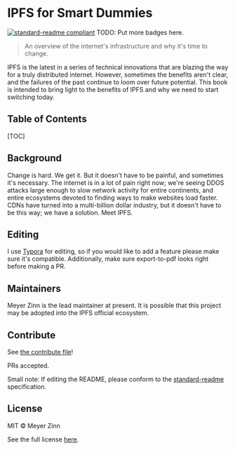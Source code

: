 # IPFS for Smart Dummies

[![standard-readme compliant](https://img.shields.io/badge/standard--readme-OK-green.svg?style=flat-square)](https://github.com/RichardLitt/standard-readme)
TODO: Put more badges here.

> An overview of the internet's infrastructure and why it's time to change.

IPFS is the latest in a series of technical innovations that are blazing the way for a truly distributed internet. However, sometimes the benefits aren't clear, and the failures of the past continue to loom over future potential. This book is intended to bring light to the benefits of IPFS and why we need to start switching today.

## Table of Contents

[TOC]

## Background

Change is hard. We get it. But it doesn't have to be painful, and sometimes it's necessary. The internet is in a lot of pain right now; we're seeing DDOS attacks large enough to slow network activity for entire continents, and entire ecosystems devoted to finding ways to make websites load faster. CDNs have turned into a multi-billion dollar industry, but it doesn't have to be this way; we have a solution. Meet IPFS.

## Editing

I use [Typora](https://typora.io/) for editing, so if you would like to add a feature please make sure it's compatible. Additionally, make sure export-to-pdf looks right before making a PR.

## Maintainers

Meyer Zinn is the lead maintainer at present. It is possible that this project may be adopted into the IPFS official ecosystem.

## Contribute

See [the contribute file](contribute.md)!

PRs accepted.

Small note: If editing the README, please conform to the [standard-readme](https://github.com/RichardLitt/standard-readme) specification.

## License

MIT © Meyer Zinn

See the full license [here](license).